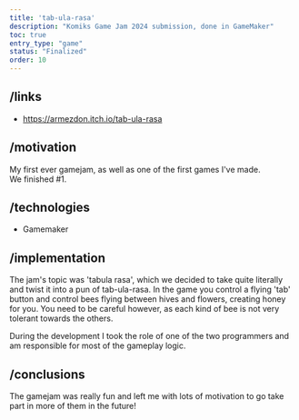 ```yaml
---
title: 'tab-ula-rasa'
description: "Komiks Game Jam 2024 submission, done in GameMaker"
toc: true
entry_type: "game"
status: "Finalized"
order: 10
---
```


## /links

- https://armezdon.itch.io/tab-ula-rasa

## /motivation

My first ever gamejam, as well as one of the first games I've made. \
We finished #1.

## /technologies

- Gamemaker

## /implementation

The jam's topic was 'tabula rasa', which we decided to take quite literally and twist it into a pun of tab-ula-rasa.
In the game you control a flying 'tab' button and control bees flying between hives and flowers, creating honey for you. You need to be careful however, as each kind of bee is not very tolerant towards the others.

During the development I took the role of one of the two programmers and am responsible for most of the gameplay logic.

## /conclusions

The gamejam was really fun and left me with lots of motivation to go take part in more of them in the future!
